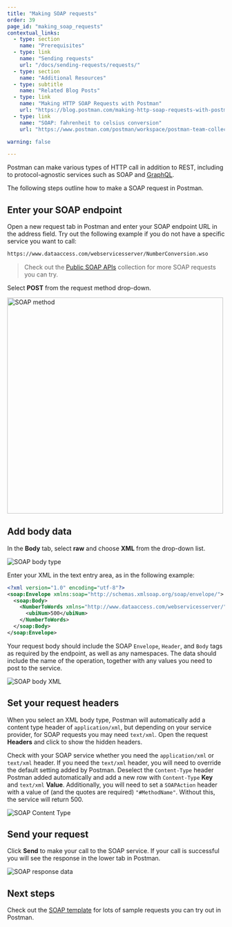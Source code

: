 ```yaml
---
title: "Making SOAP requests"
order: 39
page_id: "making_soap_requests"
contextual_links:
  - type: section
    name: "Prerequisites"
  - type: link
    name: "Sending requests"
    url: "/docs/sending-requests/requests/"
  - type: section
    name: "Additional Resources"
  - type: subtitle
    name: "Related Blog Posts"
  - type: link
    name: "Making HTTP SOAP Requests with Postman"
    url: "https://blog.postman.com/making-http-soap-requests-with-postman/"
  - type: link
    name: "SOAP: fahrenheit to celsius conversion"
    url: "https://www.postman.com/postman/workspace/postman-team-collections/collection/1559645-468bc02d-1eb5-40d6-bf98-b4e5c6574e41?ctx=documentation"

warning: false

---
```


Postman can make various types of HTTP call in addition to REST, including to protocol-agnostic services such as SOAP and [GraphQL](/docs/sending-requests/supported-api-frameworks/graphql/).

The following steps outline how to make a SOAP request in Postman.

## Enter your SOAP endpoint

Open a new request tab in Postman and enter your SOAP endpoint URL in the address field. Try out the following example if you do not have a specific service you want to call:

```xml
https://www.dataaccess.com/webservicesserver/NumberConversion.wso
```

> Check out the [Public SOAP APIs](https://www.postman.com/cs-demo/workspace/public-soap-apis/overview) collection for more SOAP requests you can try.

Select __POST__ from the request method drop-down.

<img src="https://assets.postman.com/postman-docs/soap-method.jpg" alt="SOAP method" width="500px"/>

## Add body data

In the __Body__ tab, select __raw__ and choose __XML__ from the drop-down list.

![SOAP body type](https://assets.postman.com/postman-docs/soap-body-type.jpg)

Enter your XML in the text entry area, as in the following example:

```xml
<?xml version="1.0" encoding="utf-8"?>
<soap:Envelope xmlns:soap="http://schemas.xmlsoap.org/soap/envelope/">
  <soap:Body>
    <NumberToWords xmlns="http://www.dataaccess.com/webservicesserver/">
      <ubiNum>500</ubiNum>
    </NumberToWords>
  </soap:Body>
</soap:Envelope>
```

Your request body should include the SOAP `Envelope`, `Header`, and `Body` tags as required by the endpoint, as well as any namespaces. The data should include the name of the operation, together with any values you need to post to the service.

![SOAP body XML](https://assets.postman.com/postman-docs/soap-body-xml.jpg)

## Set your request headers

When you select an XML body type, Postman will automatically add a content type header of `application/xml`, but depending on your service provider, for SOAP requests you may need `text/xml`. Open the request __Headers__ and click to show the hidden headers.

Check with your SOAP service whether you need the `application/xml` or `text/xml` header. If you need the `text/xml` header, you will need to override the default setting added by Postman. Deselect the `Content-Type` header Postman added automatically and add a new row with `Content-Type` __Key__ and `text/xml` __Value__.  Additionally, you will need to set a `SOAPAction` header with a value of (and the quotes are required) `"#MethodName"`.  Without this, the service will return 500.

![SOAP Content Type](https://assets.postman.com/postman-docs/soap-content-type.jpg)

## Send your request

Click __Send__ to make your call to the SOAP service. If your call is successful you will see the response in the lower tab in Postman.

![SOAP response data](https://assets.postman.com/postman-docs/soap-response-data.jpg)

## Next steps

Check out the [SOAP template](https://www.postman.com/cs-demo/workspace/public-soap-apis/overview) for lots of sample requests you can try out in Postman.
